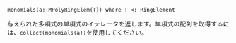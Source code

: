 ```
monomials(a::MPolyRingElem{T}) where T <: RingElement
```

与えられた多項式の単項式のイテレータを返します。単項式の配列を取得するには、`collect(monomials(a))`を使用してください。
